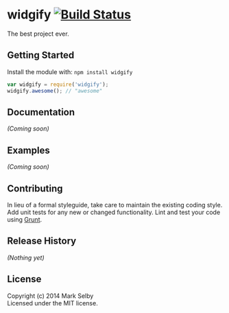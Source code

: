 # widgify [![Build Status](https://secure.travis-ci.org/markselby/widgify.png?branch=master)](http://travis-ci.org/markselby/widgify)

The best project ever.

## Getting Started
Install the module with: `npm install widgify`

```javascript
var widgify = require('widgify');
widgify.awesome(); // "awesome"
```

## Documentation
_(Coming soon)_

## Examples
_(Coming soon)_

## Contributing
In lieu of a formal styleguide, take care to maintain the existing coding style. Add unit tests for any new or changed functionality. Lint and test your code using [Grunt](http://gruntjs.com/).

## Release History
_(Nothing yet)_

## License
Copyright (c) 2014 Mark Selby  
Licensed under the MIT license.
